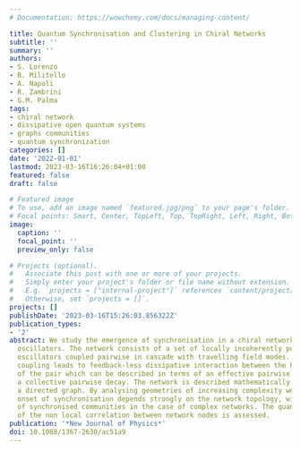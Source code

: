 ```yaml
---
# Documentation: https://wowchemy.com/docs/managing-content/

title: Quantum Synchronisation and Clustering in Chiral Networks
subtitle: ''
summary: ''
authors:
- S. Lorenzo
- B. Militello
- A. Napoli
- R. Zambrini
- G.M. Palma
tags:
- chiral network
- dissipative open quantum systems
- graphs communities
- quantum synchronization
categories: []
date: '2022-01-01'
lastmod: 2023-03-16T16:26:04+01:00
featured: false
draft: false

# Featured image
# To use, add an image named `featured.jpg/png` to your page's folder.
# Focal points: Smart, Center, TopLeft, Top, TopRight, Left, Right, BottomLeft, Bottom, BottomRight.
image:
  caption: ''
  focal_point: ''
  preview_only: false

# Projects (optional).
#   Associate this post with one or more of your projects.
#   Simply enter your project's folder or file name without extension.
#   E.g. `projects = ["internal-project"]` references `content/project/deep-learning/index.md`.
#   Otherwise, set `projects = []`.
projects: []
publishDate: '2023-03-16T15:26:03.856322Z'
publication_types:
- '2'
abstract: We study the emergence of synchronisation in a chiral network of harmonic
  oscillators. The network consists of a set of locally incoherently pumped harmonic
  oscillators coupled pairwise in cascade with travelling field modes. Such cascaded
  coupling leads to feedback-less dissipative interaction between the harmonic oscillators
  of the pair which can be described in terms of an effective pairwise Hamiltonian
  a collective pairwise decay. The network is described mathematically in terms of
  a directed graph. By analysing geometries of increasing complexity we show how the
  onset of synchronisation depends strongly on the network topology, with the emergence
  of synchronised communities in the case of complex networks. The quantum nature
  of the non local correlation between network nodes is assessed.
publication: '*New Journal of Physics*'
doi: 10.1088/1367-2630/ac51a9
---
```

